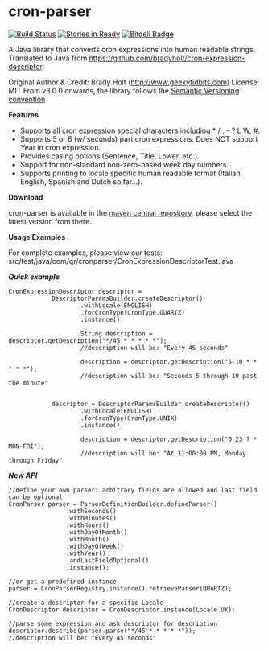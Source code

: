 cron-parser
===========

[![Build Status](https://travis-ci.org/RedHogs/cron-parser.png?branch=master)](https://travis-ci.org/RedHogs/cron-parser) [![Stories in Ready](https://badge.waffle.io/RedHogs/cron-parser.png?label=ready)](https://waffle.io/RedHogs/cron-parser) [![Bitdeli Badge](https://d2weczhvl823v0.cloudfront.net/RedHogs/cron-parser/trend.png)](https://bitdeli.com/free "Bitdeli Badge")

A Java library that converts cron expressions into human readable strings.
Translated to Java from https://github.com/bradyholt/cron-expression-descriptor.

Original Author & Credit: Brady Holt (http://www.geekytidbits.com)
License: MIT
From v3.0.0 onwards, the library follows the [Semantic Versioning convention](http://semver.org/)

**Features**

 * Supports all cron expression special characters including * / , - ? L W, #.
 * Supports 5 or 6 (w/ seconds) part cron expressions.  Does NOT support Year in cron expression.
 * Provides casing options (Sentence, Title, Lower, etc.).
 * Support for non-standard non-zero-based week day numbers.
 * Supports printing to locale specific human readable format (Italian, English, Spanish and Dutch so far...).

**Download**

cron-parser is available in the [maven central repository](http://search.maven.org/#browse|987144470), please select the latest version from there.

**Usage Examples**

For complete examples, please view our tests: src/test/java/com/gr/cronparser/CronExpressionDescriptorTest.java

***Quick example***

    CronExpressionDescriptor descriptor =
                DescriptorParamsBuilder.createDescriptor()
                        .withLocale(ENGLISH)
                        .forCronType(CronType.QUARTZ)
                        .instance();

                        String description = descriptor.getDescription("*/45 * * * * *");
                        //description will be: "Every 45 seconds"

                        description = descriptor.getDescription("5-10 * * * * *");
                        //description will be: "Seconds 5 through 10 past the minute"


                descriptor = DescriptorParamsBuilder.createDescriptor()
                        .withLocale(ENGLISH)
                        .forCronType(CronType.UNIX)
                        .instance();

                        description = descriptor.getDescription("0 23 ? * MON-FRI");
                        //description will be: "At 11:00:00 PM, Monday through Friday"

***New API***

    //define your own parser: arbitrary fields are allowed and last field can be optional
    CronParser parser = ParserDefinitionBuilder.defineParser()
                    .withSeconds()
                    .withMinutes()
                    .withHours()
                    .withDayOfMonth()
                    .withMonth()
                    .withDayOfWeek()
                    .withYear()
                    .andLastFieldOptional()
                    .instance();

    //or get a predefined instance
    parser = CronParserRegistry.instance().retrieveParser(QUARTZ);

    //create a descriptor for a specific Locale
    CronDescriptor descriptor = CronDescriptor.instance(Locale.UK);

    //parse some expression and ask descriptor for description
    descriptor.describe(parser.parse("*/45 * * * * *"));
    //description will be: "Every 45 seconds"
